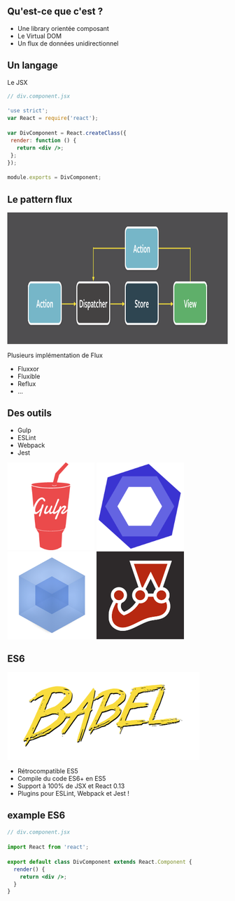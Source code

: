 ## Qu'est-ce que c'est ?
* Une library orientée composant <!-- .element: class="fragment" -->
* Le Virtual DOM <!-- .element: class="fragment" -->
* Un flux de données unidirectionnel <!-- .element: class="fragment" -->



## Un langage
Le JSX



```jsx
// div.component.jsx

'use strict';
var React = require('react');

var DivComponent = React.createClass({
 render: function () {
   return <div />;
 };
});

module.exports = DivComponent;
```



## Le pattern flux
<img src="img/flux-simple.png" style="background-color: white; height: 300px;">



Plusieurs implémentation de Flux

* Fluxxor
* Fluxible
* Reflux
* ...



## Des outils
* Gulp
* ESLint
* Webpack
* Jest

<img src="img/gulp.png" style="background-color: white; height: 200px;">
<img src="img/eslint.png" style="background-color: white; height: 200px;">
<img src="img/webpack.png" style="background-color: white; height: 200px;">
<img src="img/jest.png" style="background-color: white; height: 200px;">




## ES6

<img src="img/babel.png" style="background-color: white; height: 200px;">

* Rétrocompatible ES5
* Compile du code ES6+ en ES5
* Support à 100% de JSX et React 0.13
* Plugins pour ESLint, Webpack et Jest !




## example ES6
```jsx
// div.component.jsx

import React from 'react';

export default class DivComponent extends React.Component {
  render() {
    return <div />;
  }
}
```
